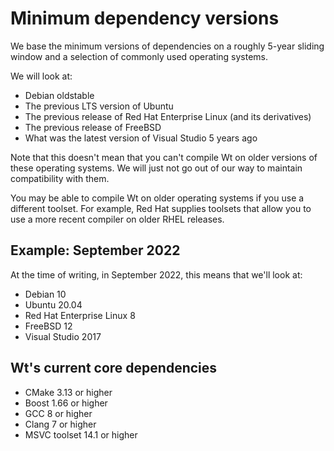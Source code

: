 # Minimum dependency versions

We base the minimum versions of dependencies on a roughly 5-year sliding
window and a selection of commonly used operating systems.

We will look at:

- Debian oldstable
- The previous LTS version of Ubuntu
- The previous release of Red Hat Enterprise Linux (and its derivatives)
- The previous release of FreeBSD
- What was the latest version of Visual Studio 5 years ago

Note that this doesn't mean that you can't compile Wt on older versions
of these operating systems. We will just not go out of our way to
maintain compatibility with them.

You may be able to compile Wt on older operating systems if you
use a different toolset. For example, Red Hat supplies toolsets that
allow you to use a more recent compiler on older RHEL releases.

## Example: September 2022

At the time of writing, in September 2022, this means that we'll look at:

- Debian 10
- Ubuntu 20.04
- Red Hat Enterprise Linux 8
- FreeBSD 12
- Visual Studio 2017

## Wt's current core dependencies

- CMake 3.13 or higher
- Boost 1.66 or higher
- GCC 8 or higher
- Clang 7 or higher
- MSVC toolset 14.1 or higher
